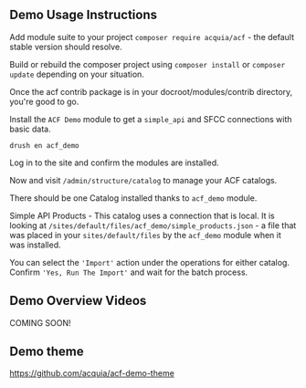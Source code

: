 ## Demo Usage Instructions

Add module suite to your project `composer require acquia/acf` - the default stable version should resolve.

Build or rebuild the composer project using `composer install` or `composer update` depending on your situation.

Once the acf contrib package is in your docroot/modules/contrib directory, you're good to go.

Install the `ACF Demo` module to get a `simple_api` and SFCC connections with basic data.

`drush en acf_demo`

Log in to the site and confirm the modules are installed.

Now and visit `/admin/structure/catalog` to manage your ACF catalogs.

There should be one Catalog installed thanks to `acf_demo` module.

Simple API Products - This catalog uses a connection that is local. It is looking at `/sites/default/files/acf_demo/simple_products.json` - a file that was placed in your `sites/default/files` by the `acf_demo` module when it was installed.

You can select the `'Import'` action under the operations for either catalog. Confirm `'Yes, Run The Import'` and wait for the batch process.

## Demo Overview Videos
 COMING SOON!

## Demo theme
https://github.com/acquia/acf-demo-theme